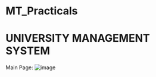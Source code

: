 # MT_Practicals
# UNIVERSITY MANAGEMENT SYSTEM
Main Page:
![image](https://user-images.githubusercontent.com/60840395/162379863-fbeedcb2-e9fc-4661-816e-d9a67ff8a5ee.png)
